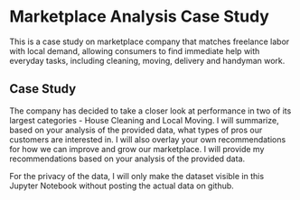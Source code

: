 # Marketplace Analysis Case Study

This is a case study on marketplace company that matches freelance labor with local demand, allowing consumers to find immediate help with everyday tasks, including cleaning, moving, delivery and handyman work.

## Case Study
The company has decided to take a closer look at performance in two of its largest categories - House
Cleaning and Local Moving. I will summarize, based on your analysis of the provided data, what types
of pros our customers are interested in. I will also overlay your own recommendations for how we can
improve and grow our marketplace. I will provide my recommendations based on your analysis of the
provided data.

For the privacy of the data, I will only make the dataset visible in this Jupyter Notebook without posting the actual data on github.
